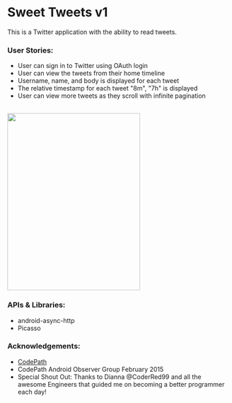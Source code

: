 # Sweet Tweets v1

This is a Twitter application with the ability to read tweets.

### User Stories:

- User can sign in to Twitter using OAuth login
- User can view the tweets from their home timeline
- Username, name, and body is displayed for each tweet
- The relative timestamp for each tweet "8m", "7h" is displayed
- User can view more tweets as they scroll with infinite pagination


<br>
<img src="http://i1369.photobucket.com/albums/ag238/sugarcoder/CodePath/Twitter1_zpscik4qdgz.png" border="0" width="300" height="400" />


### APIs & Libraries: 

- android-async-http
- Picasso

### Acknowledgements:

- <a href="http://www.codepath.com">CodePath</a>
- CodePath Android Observer Group February 2015
- Special Shout Out: Thanks to Dianna @CoderRed99 and all the awesome Engineers that guided me on becoming a better programmer each day!


